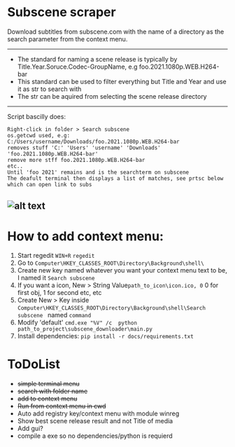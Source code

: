 # Subscene scraper
Download subtitles from subscene.com with the name of a directory as the search parameter from the context menu.


---

- The standard for naming a scene release is typically by Title.Year.Soruce.Codec-GroupName, e.g foo.2021.1080p.WEB.H264-bar
- This standard can be used to filter everything but Title and Year and use it as str to search with
- The str can be aquired from selecting the scene release directory

---
Script bascilly does:
```
Right-click in folder > Search subscene
os.getcwd used, e.g: C:/Users/username/Downloads/foo.2021.1080p.WEB.H264-bar
removes stuff 'C:' 'Users' 'username' 'Downloads' 'foo.2021.1080p.WEB.H264-bar'
remove more stff foo.2021.1080p.WEB.H264-bar
etc..
Until 'foo 2021' remains and is the searchterm on subscene
The deafult terminal then displays a list of matches, see prtsc below which can open link to subs
```
![alt text](https://github.com/vagabondHustler/subscene_downloader/blob/main/resources/prtsc.png)
---
# How to add context menu:
1. Start regedit ```WIN+R``` ```regedit```
2. Go to ```Computer\HKEY_CLASSES_ROOT\Directory\Background\shell\```
3. Create new key named whatever you want your context menu text to be, I named it ```Search subscene```
4. If you want a icon, New > String Value```path_to_icon\icon.ico, 0``` 0 for first obj, 1 for second etc, etc 
5. Create New > Key inside ```Computer\HKEY_CLASSES_ROOT\Directory\Background\shell\Search subscene ``` named ```command```
6. Modify 'default' ```cmd.exe "%V" /c  python path_to_project\subscene_downloader\main.py```
7. Install dependencies:
```pip install -r docs/requirements.txt```

# ToDoList
- ~~simple terminal menu~~
- ~~search with folder name~~
- ~~add to context menu~~
- ~~Run from context menu in cwd~~
- Auto add registry key/context menu with module winreg
- Show best scene release result and not Title of media
- Add gui?
- compile a exe so no dependencies/python is requierd

